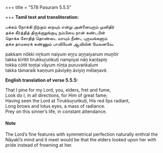 +++
title = "578 Pasuram 5.5.5"

+++
**Tamil text and transliteration:**

பக்கம் நோக்கி நிற்கும் நையும் என்று அன்னையரும் முனிதிர்  
தக்க கீர்த்தித் திருக்குறுங்குடி நம்பியை நான் கண்டபின்  
தொக்க சோதித் தொண்டை வாயும் நீண்ட புருவங்களும்  
தக்க தாமரைக் கண்ணும் பாவியேன் ஆவியின் மேலனவே.

pakkam nōkki niṟkum naiyum eṉṟu aṉṉaiyarum muṉitir  
takka kīrttit tirukkuṟuṅkuṭi nampiyai nāṉ kaṇṭapiṉ  
tokka cōtit toṇṭai vāyum nīṇṭa puruvaṅkaḷum  
takka tāmaraik kaṇṇum pāviyēṉ āviyiṉ mēlaṉavē.

**English translation of verse 5.5.5:**

That I pine for my Lord, you, elders, fret and fume,  
Look do I, in all directions, for Him of great fame;  
Having seen the Lord at Tirukkuṟuṅkuṭi, His red lips radiant,  
Long brows and lotus eyes, a mass of radiance.  
Prey on this sinner’s life, in constant attendance.

#### Note

The Lord’s fine features with symmetrical perfection naturally enthral the Nāyakī’s mind and it meet would be that the elders looked upon her with pride instead of frowning at her.



